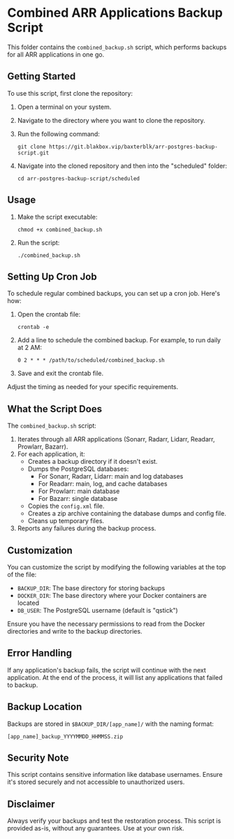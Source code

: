 # Combined ARR Applications Backup Script

This folder contains the `combined_backup.sh` script, which performs backups for all ARR applications in one go.

## Getting Started

To use this script, first clone the repository:

1. Open a terminal on your system.
2. Navigate to the directory where you want to clone the repository.
3. Run the following command:

   ```
   git clone https://git.blakbox.vip/baxterblk/arr-postgres-backup-script.git
   ```

4. Navigate into the cloned repository and then into the "scheduled" folder:

   ```
   cd arr-postgres-backup-script/scheduled
   ```

## Usage

1. Make the script executable:
   ```
   chmod +x combined_backup.sh
   ```

2. Run the script:
   ```
   ./combined_backup.sh
   ```

## Setting Up Cron Job

To schedule regular combined backups, you can set up a cron job. Here's how:

1. Open the crontab file:
   ```
   crontab -e
   ```

2. Add a line to schedule the combined backup. For example, to run daily at 2 AM:
   ```
   0 2 * * * /path/to/scheduled/combined_backup.sh
   ```

3. Save and exit the crontab file.

Adjust the timing as needed for your specific requirements.

## What the Script Does

The `combined_backup.sh` script:
1. Iterates through all ARR applications (Sonarr, Radarr, Lidarr, Readarr, Prowlarr, Bazarr).
2. For each application, it:
   - Creates a backup directory if it doesn't exist.
   - Dumps the PostgreSQL databases:
     - For Sonarr, Radarr, Lidarr: main and log databases
     - For Readarr: main, log, and cache databases
     - For Prowlarr: main database
     - For Bazarr: single database
   - Copies the `config.xml` file.
   - Creates a zip archive containing the database dumps and config file.
   - Cleans up temporary files.
3. Reports any failures during the backup process.

## Customization

You can customize the script by modifying the following variables at the top of the file:
- `BACKUP_DIR`: The base directory for storing backups
- `DOCKER_DIR`: The base directory where your Docker containers are located
- `DB_USER`: The PostgreSQL username (default is "qstick")

Ensure you have the necessary permissions to read from the Docker directories and write to the backup directories.

## Error Handling

If any application's backup fails, the script will continue with the next application. At the end of the process, it will list any applications that failed to backup.

## Backup Location

Backups are stored in `$BACKUP_DIR/[app_name]/` with the naming format:
```
[app_name]_backup_YYYYMMDD_HHMMSS.zip
```

## Security Note

This script contains sensitive information like database usernames. Ensure it's stored securely and not accessible to unauthorized users.

## Disclaimer

Always verify your backups and test the restoration process. This script is provided as-is, without any guarantees. Use at your own risk.